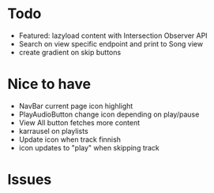 # Todo
  - Featured: lazyload content with Intersection Observer API
  - Search on view specific endpoint and print to Song view
  - create gradient on skip buttons 

# Nice to have
  - NavBar current page icon highlight
  - PlayAudioButton change icon depending on play/pause
  - View All button fetches more content
  - karrausel on playlists
  - Update icon when track finnish
  - icon updates to "play" when skipping track

# Issues
   

